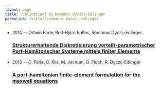```yaml
---
layout: page
title: Publications by Romanus Dyczij-Edlinger
permalink: /authors/romanus-dyczij-edlinger
---
```


<ul class="post-list">
<li><span class='post-meta'>2014 -- Ortwin Farle, Rolf-Björn Baltes, Romanus Dyczij-Edlinger</span><h3><a class='post-link' href="{{ site.baseurl }}/strukturerhaltende-diskretisierung-verteilt-parametrischer-port-hamiltonscher-systeme-mittels-finiter-elemente">Strukturerhaltende Diskretisierung verteilt-parametrischer Port-Hamiltonscher Systeme mittels finiter Elemente</a></h3></li>
<li><span class='post-meta'>2013 -- O. Farle, D. Klis, M. Jochum, O. Floch, R. Dyczij-Edlinger</span><h3><a class='post-link' href="{{ site.baseurl }}/a-port-hamiltonian-finite-element-formulation-for-the-maxwell-equations">A port-hamiltonian finite-element formulation for the maxwell equations</a></h3></li>

</ul>
